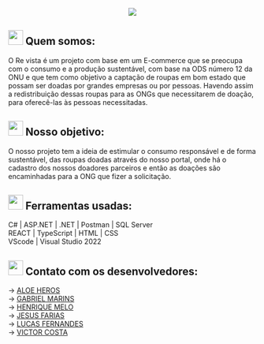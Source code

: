 <p align="center">
<img src="https://user-images.githubusercontent.com/101284814/191094862-00f08076-e6ea-4a69-8027-ded8512656d9.png">
 </p>

## <img width=30 height=30 src="https://user-images.githubusercontent.com/101284814/191095063-daffbd89-0b86-4bb8-9db7-084feac953cf.png"> Quem somos:

O Re vista é um projeto com base em um E-commerce que se preocupa com o consumo e a produção sustentável, com base na ODS número 12 da ONU e que tem como objetivo a captação de roupas em bom estado que possam ser doadas por grandes empresas ou por pessoas. Havendo assim a redistribuição dessas roupas para as ONGs que necessitarem de doação, para oferecê-las às pessoas necessitadas.

## <img width=30 height=30 src="https://user-images.githubusercontent.com/101284814/191095063-daffbd89-0b86-4bb8-9db7-084feac953cf.png"> Nosso objetivo:

O nosso projeto tem a ideia de estimular o consumo responsável e de forma sustentável, das roupas doadas através do nosso portal, onde há o cadastro dos nossos doadores parceiros e então as doações são encaminhadas para a ONG que fizer a solicitação.

## <img width=30 height=30 src="https://user-images.githubusercontent.com/101284814/191095063-daffbd89-0b86-4bb8-9db7-084feac953cf.png"> Ferramentas usadas:

C# | ASP.NET | .NET | Postman | SQL Server <br>
REACT | TypeScript | HTML | CSS  <br>
VScode | Visual Studio 2022 <br>

## <img width=30 height=30 src="https://user-images.githubusercontent.com/101284814/191095063-daffbd89-0b86-4bb8-9db7-084feac953cf.png"> Contato com os desenvolvedores:

-> [ALOE HEROS](https://www.linkedin.com/in/aloe-heros-7b2465249/) <br>
-> [GABRIEL MARINS](https://www.linkedin.com/in/gabriel-marins-rodrigues/) <br>
-> [HENRIQUE MELO](https://www.linkedin.com/in/henrique-melo-6867b4127/) <br>
-> [JESUS FARIAS](https://www.linkedin.com/in/fariassjesus/) <br>
-> [LUCAS FERNANDES](https://www.linkedin.com/in/lucas-fernandes-248467249/) <br>
-> [VICTOR COSTA](https://www.linkedin.com/in/victor-costa-55314b188/) <br>

